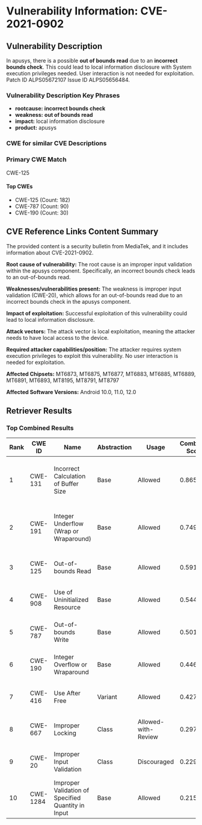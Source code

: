 # Vulnerability Information: CVE-2021-0902

## Vulnerability Description
In apusys, there is a possible **out of bounds read** due to an **incorrect bounds check**. This could lead to local information disclosure with System execution privileges needed. User interaction is not needed for exploitation. Patch ID ALPS05672107 Issue ID ALPS05656484.

### Vulnerability Description Key Phrases
- **rootcause:** **incorrect bounds check**
- **weakness:** **out of bounds read**
- **impact:** local information disclosure
- **product:** apusys

### CWE for similar CVE Descriptions
### Primary CWE Match
CWE-125

#### Top CWEs
- CWE-125 (Count: 182)
- CWE-787 (Count: 90)
- CWE-190 (Count: 30)

## CVE Reference Links Content Summary
The provided content is a security bulletin from MediaTek, and it includes information about CVE-2021-0902.

**Root cause of vulnerability:**
The root cause is an improper input validation within the apusys component. Specifically, an incorrect bounds check leads to an out-of-bounds read.

**Weaknesses/vulnerabilities present:**
The weakness is improper input validation (CWE-20), which allows for an out-of-bounds read due to an incorrect bounds check in the apusys component.

**Impact of exploitation:**
Successful exploitation of this vulnerability could lead to local information disclosure.

**Attack vectors:**
The attack vector is local exploitation, meaning the attacker needs to have local access to the device.

**Required attacker capabilities/position:**
The attacker requires system execution privileges to exploit this vulnerability. No user interaction is needed for exploitation.

**Affected Chipsets:**
MT6873, MT6875, MT6877, MT6883, MT6885, MT6889, MT6891, MT6893, MT8195, MT8791, MT8797

**Affected Software Versions:**
Android 10.0, 11.0, 12.0

## Retriever Results

### Top Combined Results

| Rank | CWE ID | Name | Abstraction | Usage | Combined Score | Retrievers | Individual Scores |
|------|--------|------|-------------|-------|---------------|------------|-------------------|
| 1 | CWE-131 | Incorrect Calculation of Buffer Size | Base | Allowed | 0.8656 | dense, sparse, graph | dense: 0.585, sparse: 0.436, graph: 0.906 |
| 2 | CWE-191 | Integer Underflow (Wrap or Wraparound) | Base | Allowed | 0.7492 | dense, sparse, graph | dense: 0.569, sparse: 0.436, graph: 0.603 |
| 3 | CWE-125 | Out-of-bounds Read | Base | Allowed | 0.5918 | sparse, graph | sparse: 0.410, graph: 1.000 |
| 4 | CWE-908 | Use of Uninitialized Resource | Base | Allowed | 0.5445 | dense, sparse | dense: 0.576, sparse: 0.448 |
| 5 | CWE-787 | Out-of-bounds Write | Base | Allowed | 0.5016 | sparse, graph | sparse: 0.384, graph: 0.789 |
| 6 | CWE-190 | Integer Overflow or Wraparound | Base | Allowed | 0.4460 | sparse, graph | sparse: 0.404, graph: 0.602 |
| 7 | CWE-416 | Use After Free | Variant | Allowed | 0.4274 | sparse, graph | sparse: 0.354, graph: 0.729 |
| 8 | CWE-667 | Improper Locking | Class | Allowed-with-Review | 0.2970 | dense, sparse | dense: 0.555, sparse: 0.398 |
| 9 | CWE-20 | Improper Input Validation | Class | Discouraged | 0.2291 | dense, sparse | dense: 0.558, sparse: 0.406 |
| 10 | CWE-1284 | Improper Validation of Specified Quantity in Input | Base | Allowed | 0.2159 | sparse | sparse: 0.377 |

